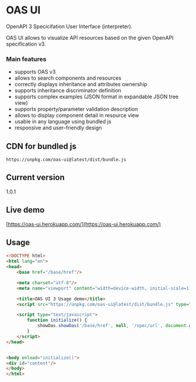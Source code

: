 # OAS UI

OpenAPI 3 Specicifation User Interface (interpreter).

OAS UI allows to visualize API resources based on the given OpenAPI specification v3.

### Main features
* supports OAS v3
* allows to search components and resources
* correctly displays inheritance and attributes ownership
* supports inheritance discriminator definition
* supports complex examples (JSON format in expandable JSON tree view)
* supports property/parameter validation description
* allows to display component detail in resource view
* usable in any language using bundled js
* responsive and user-friendly design

## CDN for bundled js
```https://unpkg.com/oas-ui@latest/dist/bundle.js```

## Current version
1.0.1

## Live demo

[https://oas-ui.herokuapp.com/](https://oas-ui.herokuapp.com/)

## Usage
```html
<!DOCTYPE html>
<html lang="en">
<head>
    <base href="/base/href"/>

    <meta charset="utf-8"/>
    <meta name="viewport" content="width=device-width, initial-scale=1, user-scalable=no"/>

    <title>OAS UI 3 Usage demo</title>
    <script src="https://unpkg.com/oas-ui@latest/dist/bundle.js" type="text/javascript"></script>

    <script type="text/javascript">
		function initialize() {
			showOas.showOas('/base/href', null, '/spec/url', document.getElementById("content"));
		}
    </script>
</head>


<body onload="initialize()">
<div id="content"/>
</body>
</html>
```
